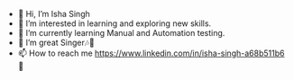 - 👋 Hi, I’m Isha Singh
- 👀 I’m interested in learning and exploring new skills.
- 🌱 I’m currently learning Manual and Automation testing.
- 💞️ I’m great Singer🎶🎤
- 📫 How to reach me https://www.linkedin.com/in/isha-singh-a68b511b6 🔗

<!---
 "It always seems impossible until it's done."
--->
